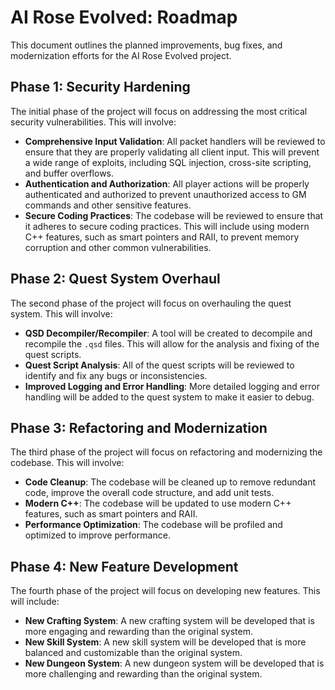 # AI Rose Evolved: Roadmap

This document outlines the planned improvements, bug fixes, and modernization efforts for the AI Rose Evolved project.

## Phase 1: Security Hardening

The initial phase of the project will focus on addressing the most critical security vulnerabilities. This will involve:

*   **Comprehensive Input Validation**: All packet handlers will be reviewed to ensure that they are properly validating all client input. This will prevent a wide range of exploits, including SQL injection, cross-site scripting, and buffer overflows.
*   **Authentication and Authorization**: All player actions will be properly authenticated and authorized to prevent unauthorized access to GM commands and other sensitive features.
*   **Secure Coding Practices**: The codebase will be reviewed to ensure that it adheres to secure coding practices. This will include using modern C++ features, such as smart pointers and RAII, to prevent memory corruption and other common vulnerabilities.

## Phase 2: Quest System Overhaul

The second phase of the project will focus on overhauling the quest system. This will involve:

*   **QSD Decompiler/Recompiler**: A tool will be created to decompile and recompile the `.qsd` files. This will allow for the analysis and fixing of the quest scripts.
*   **Quest Script Analysis**: All of the quest scripts will be reviewed to identify and fix any bugs or inconsistencies.
*   **Improved Logging and Error Handling**: More detailed logging and error handling will be added to the quest system to make it easier to debug.

## Phase 3: Refactoring and Modernization

The third phase of the project will focus on refactoring and modernizing the codebase. This will involve:

*   **Code Cleanup**: The codebase will be cleaned up to remove redundant code, improve the overall code structure, and add unit tests.
*   **Modern C++**: The codebase will be updated to use modern C++ features, such as smart pointers and RAII.
*   **Performance Optimization**: The codebase will be profiled and optimized to improve performance.

## Phase 4: New Feature Development

The fourth phase of the project will focus on developing new features. This will include:

*   **New Crafting System**: A new crafting system will be developed that is more engaging and rewarding than the original system.
*   **New Skill System**: A new skill system will be developed that is more balanced and customizable than the original system.
*   **New Dungeon System**: A new dungeon system will be developed that is more challenging and rewarding than the original system.
